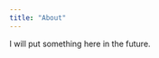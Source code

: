 ```yaml
---
title: "About"
---
```


I will put something here in the future. <i class="fas fa-grin-squint" style="font-size: 200%"></i>
